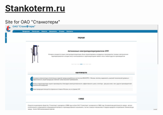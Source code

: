 # [Stankoterm.ru](http://stankoterm.ru/)
Site for ОАО "Станкотерм"
![Main Page](screenshots/mainpage.jpeg)
